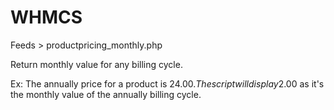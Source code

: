 # WHMCS


Feeds > productpricing_monthly.php

 Return monthly value for any billing cycle.
 
 Ex: The annually price for a product is 24.00$. The script will display 2.00$ as it's the monthly value of the annually billing cycle.
